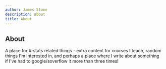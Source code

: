 ```yaml
---
author: James Stone
description: about
title: About
---
```


## About

A place for #rstats related things - extra content for courses I teach, random things I'm interested in, and perhaps a place where I write about something if I've had to google/soverflow it more than three times!